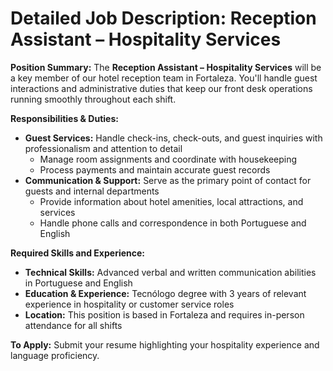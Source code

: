 # Detailed Job Description: Reception Assistant – Hospitality Services

**Position Summary:**
The **Reception Assistant – Hospitality Services** will be a key member of our hotel reception team in Fortaleza. You'll handle guest interactions and administrative duties that keep our front desk operations running smoothly throughout each shift.

**Responsibilities & Duties:**
- **Guest Services:** Handle check-ins, check-outs, and guest inquiries with professionalism and attention to detail
  - Manage room assignments and coordinate with housekeeping
  - Process payments and maintain accurate guest records
- **Communication & Support:** Serve as the primary point of contact for guests and internal departments
  - Provide information about hotel amenities, local attractions, and services
  - Handle phone calls and correspondence in both Portuguese and English

**Required Skills and Experience:**
- **Technical Skills:** Advanced verbal and written communication abilities in Portuguese and English
- **Education & Experience:** Tecnólogo degree with 3 years of relevant experience in hospitality or customer service roles
- **Location:** This position is based in Fortaleza and requires in-person attendance for all shifts

**To Apply:**
Submit your resume highlighting your hospitality experience and language proficiency.